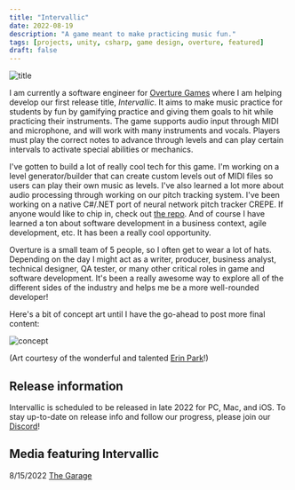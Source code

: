 ```yaml
---
title: "Intervallic"
date: 2022-08-19
description: "A game meant to make practicing music fun."
tags: [projects, unity, csharp, game design, overture, featured]
draft: false
---
```


![title](/resources/intervallic/menu_stars.gif)  
  
I am currently a software engineer for [Overture Games](https://www.overture.games/) where I am helping develop our first release title, *Intervallic*. It aims to make music practice for students by fun by gamifying practice and giving them goals to hit while practicing their instruments. The game supports audio input through MIDI and microphone, and will work with many instruments and vocals. Players must play the correct notes to advance through levels and can play certain intervals to activate special abilities or mechanics.

I've gotten to build a lot of really cool tech for this game. I'm working on a level generator/builder that can create custom levels out of MIDI files so users can play their own music as levels. I've also learned a lot more about audio processing through working on our pitch tracking system. I've been working on a native C#/.NET port of neural network pitch tracker CREPE. If anyone would like to chip in, check out [the repo](https://github.com/jackburkhardt/CrepeSharp). And of course I have learned a ton about software development in a business context, agile development, etc. It has been a really cool opportunity.

Overture is a small team of 5 people, so I often get to wear a lot of hats. Depending on the day I might act as a writer, producer, business analyst, technical designer, QA tester, or many other critical roles in game and software development. It's been a really awesome way to explore all of the different sides of the industry and helps me be a more well-rounded developer!

Here's a bit of concept art until I have the go-ahead to post more final content:  
  
![concept](/resources/intervallic/concept.png)  
  
(Art courtesy of the wonderful and talented [Erin Park](https://www.erinpark.org/)!)  

## Release information

Intervallic is scheduled to be released in late 2022 for PC, Mac, and iOS. To stay up-to-date on release info and follow our progress, please join our [Discord](https://discord.gg/8qn2m3uKan)!

## Media featuring Intervallic

8/15/2022   [The Garage](https://thegarage.northwestern.edu/news/overture-games-team-spotlight/)
